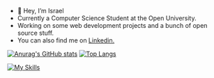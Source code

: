 - 👋 Hey, I’m Israel
- Currently a Computer Science Student at the Open University.
- Working on some web development projects and a bunch of open source stuff.
- You can also find me on [Linkedin.](https://www.linkedin.com/in/israel-h-bar/)

[![Anurag's GitHub stats](https://github-readme-stats.vercel.app/api?username=Hazannovich&show_icons=true)](https://github.com/anuraghazra/github-readme-stats) [![Top Langs](https://github-readme-stats.vercel.app/api/top-langs/?username=Hazannovich&layout=compact)](https://github.com/anuraghazra/github-readme-stats)

[![My Skills](https://skillicons.dev/icons?i=py,flask,selenium,postgres,mongodb,redis,react,nextjs)](https://skillicons.dev)
